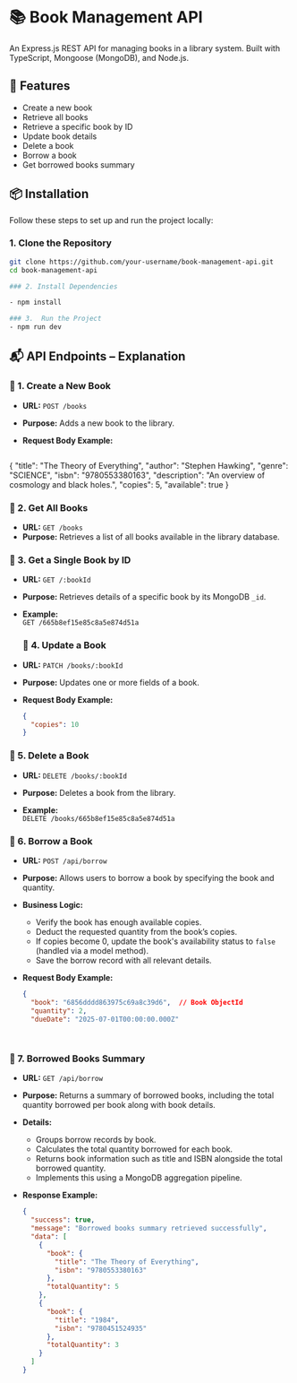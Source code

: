 
# 📚 Book Management API

An Express.js REST API for managing books in a library system. Built with TypeScript, Mongoose (MongoDB), and Node.js.

## 🚀 Features

- Create a new book
- Retrieve all books
- Retrieve a specific book by ID
- Update book details
- Delete a book
- Borrow a book  
- Get borrowed books summary  


## 📦 Installation

Follow these steps to set up and run the project locally:

### 1. Clone the Repository

```bash
git clone https://github.com/your-username/book-management-api.git
cd book-management-api

### 2. Install Dependencies

- npm install

### 3.  Run the Project
- npm run dev

```

## 📬 API Endpoints – Explanation

### 🔹 1. Create a New Book

- **URL:** `POST /books`
- **Purpose:** Adds a new book to the library.
- **Request Body Example:**

  ```json
 {
  "title": "The Theory of Everything",
  "author": "Stephen Hawking",
  "genre": "SCIENCE",
  "isbn": "9780553380163",
  "description": "An overview of cosmology and black holes.",
  "copies": 5,
  "available": true
}

### 🔹 2. Get All Books

- **URL:** `GET /books`
- **Purpose:** Retrieves a list of all books available in the library database.

### 🔹 3. Get a Single Book by ID

- **URL:** `GET /:bookId`
- **Purpose:** Retrieves details of a specific book by its MongoDB `_id`.

- **Example:**  
  `GET /665b8ef15e85c8a5e874d51a`

  ### 🔹 4. Update a Book

- **URL:** `PATCH /books/:bookId`
- **Purpose:** Updates one or more fields of a book.

- **Request Body Example:**

  ```json
  {
    "copies": 10
  }

### 🔹 5. Delete a Book

- **URL:** `DELETE /books/:bookId`
- **Purpose:** Deletes a book from the library.

- **Example:**  
  `DELETE /books/665b8ef15e85c8a5e874d51a`

### 🔹 6. Borrow a Book

- **URL:** `POST /api/borrow`
- **Purpose:** Allows users to borrow a book by specifying the book and quantity.

- **Business Logic:**
  - Verify the book has enough available copies.
  - Deduct the requested quantity from the book’s copies.
  - If copies become 0, update the book's availability status to `false` (handled via a model method).
  - Save the borrow record with all relevant details.

- **Request Body Example:**

  ```json
  {
    "book": "6856dddd863975c69a8c39d6",  // Book ObjectId
    "quantity": 2,
    "dueDate": "2025-07-01T00:00:00.000Z"
 
 
 ### 🔹 7. Borrowed Books Summary

- **URL:** `GET /api/borrow`
- **Purpose:** Returns a summary of borrowed books, including the total quantity borrowed per book along with book details.

- **Details:**
  - Groups borrow records by book.
  - Calculates the total quantity borrowed for each book.
  - Returns book information such as title and ISBN alongside the total borrowed quantity.
  - Implements this using a MongoDB aggregation pipeline.

- **Response Example:**

  ```json
  {
    "success": true,
    "message": "Borrowed books summary retrieved successfully",
    "data": [
      {
        "book": {
          "title": "The Theory of Everything",
          "isbn": "9780553380163"
        },
        "totalQuantity": 5
      },
      {
        "book": {
          "title": "1984",
          "isbn": "9780451524935"
        },
        "totalQuantity": 3
      }
    ]
  }
